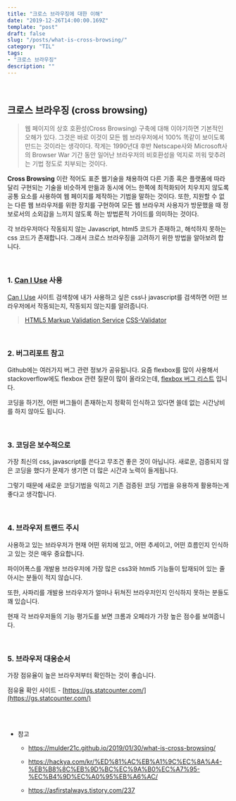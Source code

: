 ```yaml
---
title: "크로스 브라우징에 대한 이해"
date: "2019-12-26T14:00:00.169Z"
template: "post"
draft: false
slug: "/posts/what-is-cross-browsing/"
category: "TIL"
tags:
- "크로스 브라우징"
description: ""
---
```


<br>

## 크로스 브라우징 (cross browsing)

> 웹 페이지의 상호 호환성(Cross Browsing) 구축에 대해 이야기하면 기본적인 오해가 있다. 그것은 바로 이것이 모든 웹 브라우저에서 100% 똑같이 보이도록 만드는 것이라는 생각이다. 작게는 1990년대 후반 Netscape사와 Microsoft사의 Browser War 기간 동안 일어난 브라우저의 비호환성을 억지로 끼워 맞추려는 기법 정도로 치부되는 것이다.

**Cross Browsing** 이란 적어도 표준 웹기술을 채용하여 다른 기종 혹은 플랫폼에 따라 달리 구현되는 기술을 비슷하게 만듦과 동시에 어느 한쪽에 최적화되어 치우치지 않도록 공통 요소를 사용하여 웹 페이지를 제작하는 기법을 말하는 것이다. 또한, 지원할 수 없는 다른 웹 브라우저를 위한 장치를 구현하여 모든 웹 브라우저 사용자가 방문했을 때 정보로서의 소외감을 느끼지 않도록 하는 방법론적 가이드를 의미하는 것이다.

각 브라우저마다 작동되지 않는 Javascript, html5 코드가 존재하고, 해석하지 못하는 css 코드가 존재합니다. 그래서 크로스 브라우징을 고려하기 위한 방법을 알아보려 합니다.

<br>

### 1. [Can I Use](https://caniuse.com/) 사용

[Can I Use](https://caniuse.com/) 사이트 검색창에 내가 사용하고 싶은 css나 javascript를 검색하면 어떤 브라우저에서 작동되는지, 작동되지 않는지를 알려줍니다.

> [HTML5 Markup Validation Service](http://validator.w3.org/)
> [CSS-Validator](http://jigsaw.w3.org/css-validator/validator.html.en)

<br>

### 2. 버그리포트 참고

Github에는 여러가지 버그 관련 정보가 공유됩니다.
요즘 flexbox를 많이 사용해서 stackoverflow에도 flexbox 관련 질문이 많이 올라오는데, [flexbox 버그 리스트](https://github.com/philipwalton/flexbugs) 입니다.

코딩을 하기전, 어떤 버그들이 존재하는지 정확히 인식하고 있다면 쓸데 없는 시간낭비를 하지 않아도 됩니다.

<br>

### 3. 코딩은 보수적으로

 가장 최신의 css, javascript를 쓴다고 무조건 좋은 것이 아닙니다. 새로운, 검증되지 않은 코딩을 했다가 문제가 생기면 더 많은 시간과 노력이 들게됩니다.

 그렇기 때문에 새로운 코딩기법을 익히고 기존 검증된 코딩 기법을 유용하게 활용하는게 좋다고 생각합니다.

<br>

### 4. 브라우저 트랜드 주시

사용하고 있는 브라우저가 현재 어떤 위치에 있고, 어떤 추세이고, 어떤 흐름인지 인식하고 있는 것은 매우 중요합니다.

파이어폭스를 개발용 브라우저에 가장 많은 css3와 html5 기능들이 탑재되어 있는 줄 아시는 분들이 적지 않습니다.

또한, 사파리를 개발용 브라우저가 얼마나 뒤쳐진 브라우저인지 인식하지 못하는 분들도 꽤 있습니다.

현재 각 브라우저들의 기능 평가도를 보면 크롬과 오페라가 가장 높은 점수를 보여줍니다.

<br>

### 5. 브라우저 대응순서

가장 점유율이 높은 브라우저부터 확인하는 것이 좋습니다.

점유율 확인 사이트 - [https://gs.statcounter.com/](https://gs.statcounter.com/)



<br>
<br>

- 참고

  - https://mulder21c.github.io/2019/01/30/what-is-cross-browsing/

  - https://hackya.com/kr/%ED%81%AC%EB%A1%9C%EC%8A%A4-%EB%B8%8C%EB%9D%BC%EC%9A%B0%EC%A7%95-%EC%B4%9D%EC%A0%95%EB%A6%AC/

  - https://asfirstalways.tistory.com/237
